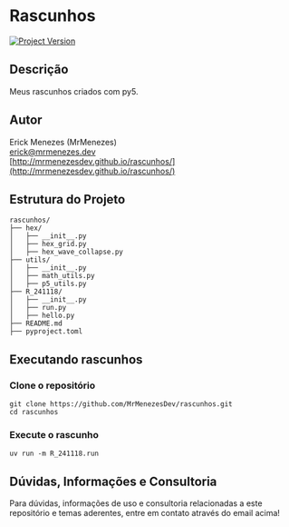 # Rascunhos

[![Project Version](https://img.shields.io/badge/version-0.1.1-blue)](http://mrmenezesdev.github.io/rascunhos/)

## Descrição

Meus rascunhos criados com py5.

## Autor

Erick Menezes (MrMenezes)  
[erick@mrmenezes.dev](mailto:erick@mrmenezes.dev)  
[http://mrmenezesdev.github.io/rascunhos/](http://mrmenezesdev.github.io/rascunhos/)

## Estrutura do Projeto

```plaintext
rascunhos/
├── hex/
│   ├── __init__.py
│   ├── hex_grid.py
│   ├── hex_wave_collapse.py
├── utils/
│   ├── __init__.py
│   ├── math_utils.py
│   ├── p5_utils.py
├── R_241118/
│   ├── __init__.py
│   ├── run.py
│   ├── hello.py
├── README.md
├── pyproject.toml
```

## Executando rascunhos

### Clone o repositório

```shell
git clone https://github.com/MrMenezesDev/rascunhos.git
cd rascunhos
```

### Execute o rascunho

```shell
uv run -m R_241118.run
```

## Dúvidas, Informações e Consultoria

Para dúvidas, informações de uso e consultoria relacionadas a este repositório e temas aderentes, entre em contato através do email acima!